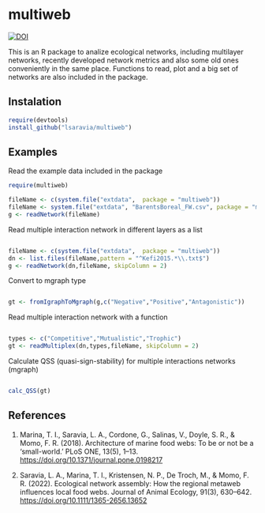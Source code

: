 
# multiweb 

[![DOI](https://zenodo.org/badge/142077196.svg)](https://zenodo.org/badge/latestdoi/142077196)

This is an R package to analize ecological networks, including multilayer networks, recently developed network metrics and also some old ones conveniently in the same place. Functions to read, plot and a big set of networks are also included in the package. 

## Instalation 

```R
require(devtools)
install_github("lsaravia/multiweb")
```

## Examples

Read the example data included in the package

```R
require(multiweb)

fileName <- c(system.file("extdata",  package = "multiweb"))
fileName <- system.file("extdata", "BarentsBoreal_FW.csv", package = "multiweb")
g <- readNetwork(fileName)


```

Read multiple interaction network in different layers as a list

```R

fileName <- c(system.file("extdata",  package = "multiweb"))
dn <- list.files(fileName,pattern = "^Kefi2015.*\\.txt$")
g <- readNetwork(dn,fileName, skipColumn = 2)
```

Convert to mgraph type

```R

gt <- fromIgraphToMgraph(g,c("Negative","Positive","Antagonistic"))

```

Read multiple interaction network with a function

```R

types <- c("Competitive","Mutualistic","Trophic")
gt <- readMultiplex(dn,types,fileName, skipColumn = 2)

```

Calculate QSS (quasi-sign-stability) for multiple interactions networks (mgraph)

```R

calc_QSS(gt)


```



## References

1. Marina, T. I., Saravia, L. A., Cordone, G., Salinas, V., Doyle, S. R., & Momo, F. R. (2018). Architecture of marine food webs: To be or not be a ‘small-world.’ PLoS ONE, 13(5), 1–13. https://doi.org/10.1371/journal.pone.0198217

2. Saravia, L. A., Marina, T. I., Kristensen, N. P., De Troch, M., & Momo, F. R. (2022). Ecological network assembly: How the regional metaweb influences local food webs. Journal of Animal Ecology, 91(3), 630–642. https://doi.org/10.1111/1365-2656.13652
